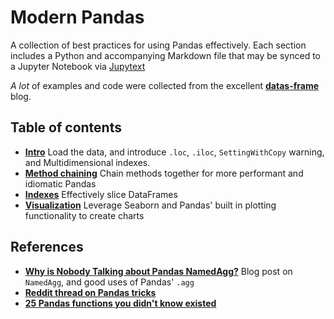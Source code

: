 # Modern Pandas

A collection of best practices for using Pandas effectively. Each section includes a
Python and accompanying Markdown file that may be synced to a Jupyter Notebook via
[Jupytext](https://github.com/mwouts/jupytext)

_A lot_ of examples and code were collected from the excellent
[**datas-frame**](https://tomaugspurger.github.io/archives.html) blog.

## Table of contents

- [**Intro**](modern-pandas/intro.md)
  Load the data, and introduce `.loc`, `.iloc`,
  `SettingWithCopy` warning, and Multidimensional indexes.
- [**Method chaining**](modern-pandas/method_chaining.md)
  Chain methods together for more performant and idiomatic Pandas
- [**Indexes**](/modern-pandas/3_indexes.md)
  Effectively slice DataFrames
- [**Visualization**](modern-pandas/6_visualization.md)
  Leverage Seaborn and Pandas' built in plotting functionality
  to create charts

## References

- **[Why is Nobody Talking about Pandas NamedAgg?](https://deanla.com/pandas_named_agg.html)**
  Blog post on `NamedAgg`, and good uses of Pandas' `.agg`
- **[Reddit thread on Pandas tricks](https://www.reddit.com/r/datascience/comments/ijfrip/what_are_your_best_pandas_tricks/)**
- **[25 Pandas functions you didn't know existed](https://towardsdatascience.com/25-pandas-functions-you-didnt-know-existed-p-guarantee-0-8-1a05dcaad5d0)**
